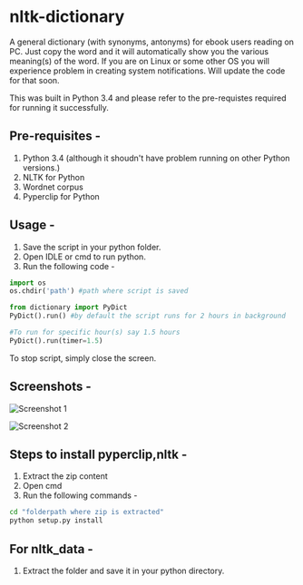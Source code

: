 nltk-dictionary
=============
A general dictionary (with synonyms, antonyms) for ebook users reading on PC. Just copy the word and it will automatically show you the various meaning(s) of the word. If you are on Linux or some other OS you will experience problem in creating system notifications. Will update the code for that soon.

This was built in Python 3.4 and please refer to the pre-requistes required for running it successfully. 

Pre-requisites - 
-------
1. Python 3.4 (although it shoudn't have problem running on other Python versions.)
2. NLTK for Python 
3. Wordnet corpus
4. Pyperclip for Python

Usage - 
-------
1. Save the script in your python folder. 
2. Open IDLE or cmd to run python.
3. Run the following code - 

```python
import os
os.chdir('path') #path where script is saved

from dictionary import PyDict
PyDict().run() #by default the script runs for 2 hours in background

#To run for specific hour(s) say 1.5 hours
PyDict().run(timer=1.5)
```
To stop script, simply close the screen.

Screenshots -  
-------
![Screenshot 1](https://s32.postimg.org/6f85uyuph/ss1.png "Screenshot 1")


![Screenshot 2](https://s32.postimg.org/jr2sdw9md/ss2.png "Screenshot 2")

Steps to install pyperclip,nltk - 
-------
1. Extract the zip content
2. Open cmd
3. Run the following commands - 
```cmd
cd "folderpath where zip is extracted"
python setup.py install
```
For nltk_data -
-------
1. Extract the folder and save it in your python directory.
